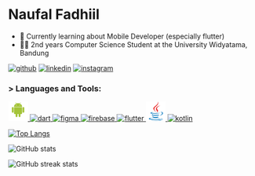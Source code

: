 <h1>Naufal Fadhiil</h1> 

- 📝 Currently learning about Mobile Developer (especially flutter)
- 👨‍🎓 2nd years Computer Science Student at the University Widyatama, Bandung 


[<img src='https://cdn.jsdelivr.net/npm/simple-icons@3.0.1/icons/github.svg' alt='github' height='40'>](https://github.com/naufalfadhiil)  [<img src='https://cdn.jsdelivr.net/npm/simple-icons@3.0.1/icons/linkedin.svg' alt='linkedin' height='40'>](https://www.linkedin.com/in/naufalfadhiil/)  [<img src='https://cdn.jsdelivr.net/npm/simple-icons@3.0.1/icons/instagram.svg' alt='instagram' height='40'>](https://www.instagram.com/nopnau/)  

<h3 align="left">> Languages and Tools:</h3>
<p align="left"> <a href="https://developer.android.com" target="_blank" rel="noreferrer"> <img src="https://raw.githubusercontent.com/devicons/devicon/master/icons/android/android-original-wordmark.svg" alt="android" width="40" height="40"/> </a> <a href="https://dart.dev" target="_blank" rel="noreferrer"> <img src="https://www.vectorlogo.zone/logos/dartlang/dartlang-icon.svg" alt="dart" width="40" height="40"/> </a> <a href="https://www.figma.com/" target="_blank" rel="noreferrer"> <img src="https://www.vectorlogo.zone/logos/figma/figma-icon.svg" alt="figma" width="40" height="40"/> </a> <a href="https://firebase.google.com/" target="_blank" rel="noreferrer"> <img src="https://www.vectorlogo.zone/logos/firebase/firebase-icon.svg" alt="firebase" width="40" height="40"/> </a> <a href="https://flutter.dev" target="_blank" rel="noreferrer"> <img src="https://www.vectorlogo.zone/logos/flutterio/flutterio-icon.svg" alt="flutter" width="40" height="40"/> </a> <a href="https://www.java.com" target="_blank" rel="noreferrer"> <img src="https://raw.githubusercontent.com/devicons/devicon/master/icons/java/java-original.svg" alt="java" width="40" height="40"/> </a> <a href="https://kotlinlang.org" target="_blank" rel="noreferrer"> <img src="https://www.vectorlogo.zone/logos/kotlinlang/kotlinlang-icon.svg" alt="kotlin" width="40" height="40"/> </a> </p>

[![Top Langs](https://github-readme-stats.vercel.app/api/top-langs/?username=naufalfadhiil)](https://github.com/anuraghazra/github-readme-stats)

![GitHub stats](https://github-readme-stats.vercel.app/api?username=naufalfadhiil&show_icons=true)  

![GitHub streak stats](https://streak-stats.demolab.com/?user=naufalfadhiil)  

